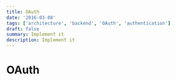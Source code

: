 ```yaml
---
title: OAuth
date: '2016-03-08'
tags: ['architecture', 'backend', 'OAuth', 'authentication']
draft: false
summary: Implement it
description: Implement it
---
```


# OAuth